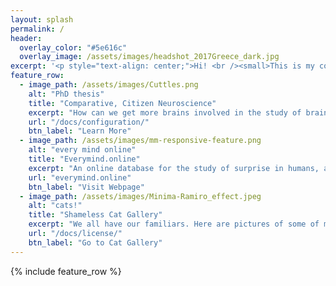 ```yaml
---
layout: splash
permalink: /
header:
  overlay_color: "#5e616c"
  overlay_image: /assets/images/headshot_2017Greece_dark.jpg
excerpt: '<p style="text-align: center;">Hi! <br /><small>This is my corner of the internet. <br /> It is constantly under revision ^.^ <br /> <br /> If you would like to get in touch, <br />please email danbeekim at mit dot edu.<br /> <br /> <br />Some of my favorite things: <br /><a href="http://bluescholars.com">Blue Scholars</a><br /><a href="http://scubaphone.org">Scubaphone</a><br /><a href="https://youtu.be/6SCrRYDOg_s">Cuttlefish</a><br /><a href="https://youtu.be/P8-Bv7E3pcE">Star Wars Parkour</a><br /><a href="http://memory-alpha.wikia.com/wiki/Data">Lt. Cmdr. Data</a><br /><a href="https://www.flying-frenchies.com/en/movies">Flying</a><br /><br /><br />Thanks for visiting!<br /></small></p>'
feature_row:
  - image_path: /assets/images/Cuttles.png
    alt: "PhD thesis"
    title: "Comparative, Citizen Neuroscience"
    excerpt: "How can we get more brains involved in the study of brains?"
    url: "/docs/configuration/"
    btn_label: "Learn More"
  - image_path: /assets/images/mm-responsive-feature.png
    alt: "every mind online"
    title: "Everymind.online"
    excerpt: "An online database for the study of surprise in humans, as part of an exhibit about the comparative study of intelligence at the Brighton Sea Life Center, July-August 2017"
    url: "everymind.online"
    btn_label: "Visit Webpage"
  - image_path: /assets/images/Minima-Ramiro_effect.jpeg
    alt: "cats!"
    title: "Shameless Cat Gallery"
    excerpt: "We all have our familiars. Here are pictures of some of mine. "
    url: "/docs/license/"
    btn_label: "Go to Cat Gallery"
---
```


{% include feature_row %}
